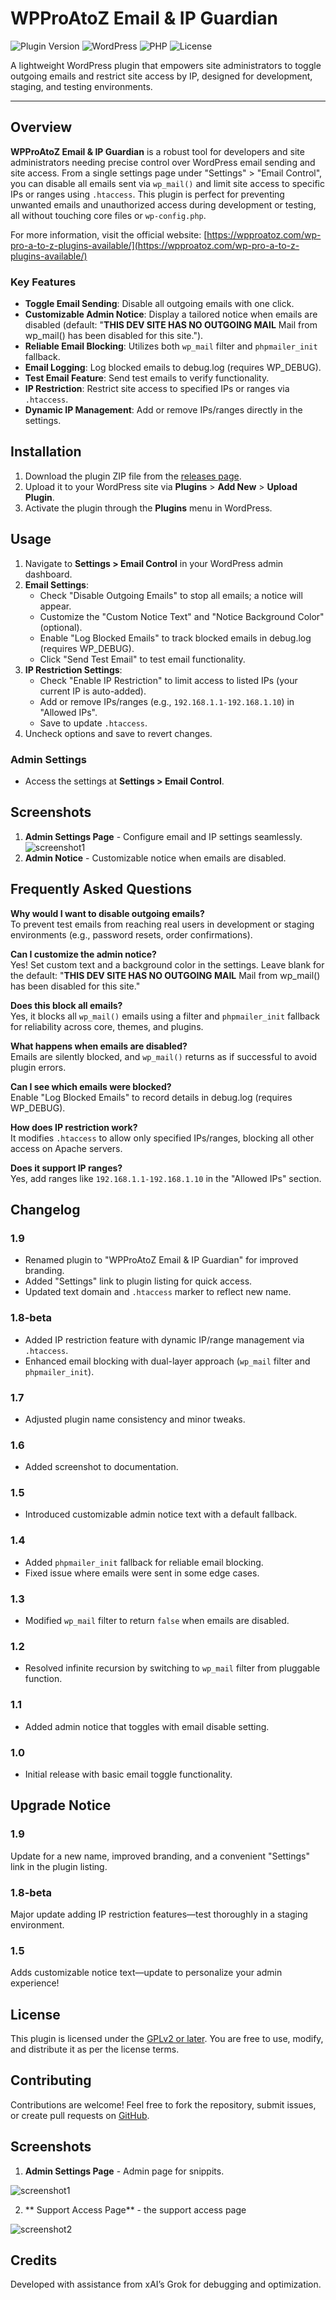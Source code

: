 # WPProAtoZ Email & IP Guardian

![Plugin Version](https://img.shields.io/badge/version-1.9-blue.svg) ![WordPress](https://img.shields.io/badge/WordPress-6.0%2B-blue.svg) ![PHP](https://img.shields.io/badge/PHP-8.0%2B-blue.svg) ![License](https://img.shields.io/badge/license-GPLv2-green.svg)

A lightweight WordPress plugin that empowers site administrators to toggle outgoing emails and restrict site access by IP, designed for development, staging, and testing environments.

---

## Overview

**WPProAtoZ Email & IP Guardian** is a robust tool for developers and site administrators needing precise control over WordPress email sending and site access. From a single settings page under "Settings" > "Email Control", you can disable all emails sent via `wp_mail()` and limit site access to specific IPs or ranges using `.htaccess`. This plugin is perfect for preventing unwanted emails and unauthorized access during development or testing, all without touching core files or `wp-config.php`.

For more information, visit the official website: [https://wpproatoz.com/wp-pro-a-to-z-plugins-available/](https://wpproatoz.com/wp-pro-a-to-z-plugins-available/)

### Key Features

- **Toggle Email Sending**: Disable all outgoing emails with one click.
- **Customizable Admin Notice**: Display a tailored notice when emails are disabled (default: "<strong>THIS DEV SITE HAS NO OUTGOING MAIL</strong> Mail from wp_mail() has been disabled for this site.").
- **Reliable Email Blocking**: Utilizes both `wp_mail` filter and `phpmailer_init` fallback.
- **Email Logging**: Log blocked emails to debug.log (requires WP_DEBUG).
- **Test Email Feature**: Send test emails to verify functionality.
- **IP Restriction**: Restrict site access to specified IPs or ranges via `.htaccess`.
- **Dynamic IP Management**: Add or remove IPs/ranges directly in the settings.

## Installation

1. Download the plugin ZIP file from the [releases page](https://github.com/Ahkonsu/wpproatoz-turn-off-wpmail/releases).
2. Upload it to your WordPress site via **Plugins** > **Add New** > **Upload Plugin**.
3. Activate the plugin through the **Plugins** menu in WordPress.

## Usage

1. Navigate to **Settings > Email Control** in your WordPress admin dashboard.
2. **Email Settings**:
   - Check "Disable Outgoing Emails" to stop all emails; a notice will appear.
   - Customize the "Custom Notice Text" and "Notice Background Color" (optional).
   - Enable "Log Blocked Emails" to track blocked emails in debug.log (requires WP_DEBUG).
   - Click "Send Test Email" to test email functionality.
3. **IP Restriction Settings**:
   - Check "Enable IP Restriction" to limit access to listed IPs (your current IP is auto-added).
   - Add or remove IPs/ranges (e.g., `192.168.1.1-192.168.1.10`) in "Allowed IPs".
   - Save to update `.htaccess`.
4. Uncheck options and save to revert changes.

### Admin Settings

- Access the settings at **Settings > Email Control**.

## Screenshots

1. **Admin Settings Page** - Configure email and IP settings seamlessly.  
   ![screenshot1](screenshot1.png)
2. **Admin Notice** - Customizable notice when emails are disabled.

## Frequently Asked Questions

**Why would I want to disable outgoing emails?**  
To prevent test emails from reaching real users in development or staging environments (e.g., password resets, order confirmations).

**Can I customize the admin notice?**  
Yes! Set custom text and a background color in the settings. Leave blank for the default: "<strong>THIS DEV SITE HAS NO OUTGOING MAIL</strong> Mail from wp_mail() has been disabled for this site."

**Does this block all emails?**  
Yes, it blocks all `wp_mail()` emails using a filter and `phpmailer_init` fallback for reliability across core, themes, and plugins.

**What happens when emails are disabled?**  
Emails are silently blocked, and `wp_mail()` returns as if successful to avoid plugin errors.

**Can I see which emails were blocked?**  
Enable "Log Blocked Emails" to record details in debug.log (requires WP_DEBUG).

**How does IP restriction work?**  
It modifies `.htaccess` to allow only specified IPs/ranges, blocking all other access on Apache servers.

**Does it support IP ranges?**  
Yes, add ranges like `192.168.1.1-192.168.1.10` in the "Allowed IPs" section.

## Changelog

### 1.9
- Renamed plugin to "WPProAtoZ Email & IP Guardian" for improved branding.
- Added "Settings" link to plugin listing for quick access.
- Updated text domain and `.htaccess` marker to reflect new name.

### 1.8-beta
- Added IP restriction feature with dynamic IP/range management via `.htaccess`.
- Enhanced email blocking with dual-layer approach (`wp_mail` filter and `phpmailer_init`).

### 1.7
- Adjusted plugin name consistency and minor tweaks.

### 1.6
- Added screenshot to documentation.

### 1.5
- Introduced customizable admin notice text with a default fallback.

### 1.4
- Added `phpmailer_init` fallback for reliable email blocking.
- Fixed issue where emails were sent in some edge cases.

### 1.3
- Modified `wp_mail` filter to return `false` when emails are disabled.

### 1.2
- Resolved infinite recursion by switching to `wp_mail` filter from pluggable function.

### 1.1
- Added admin notice that toggles with email disable setting.

### 1.0
- Initial release with basic email toggle functionality.

## Upgrade Notice

### 1.9
Update for a new name, improved branding, and a convenient "Settings" link in the plugin listing.

### 1.8-beta
Major update adding IP restriction features—test thoroughly in a staging environment.

### 1.5
Adds customizable notice text—update to personalize your admin experience!

## License

This plugin is licensed under the [GPLv2 or later](https://www.gnu.org/licenses/gpl-2.0.html). You are free to use, modify, and distribute it as per the license terms.

## Contributing

Contributions are welcome! Feel free to fork the repository, submit issues, or create pull requests on [GitHub](https://github.com/Ahkonsu/wpproatoz-turn-off-wpmail).

## Screenshots

1. **Admin Settings Page** - Admin page for snippits.

![screenshot1](screenshot1.png)

2. ** Support Access Page** - the support access page

![screenshot2](screenshot2.png)

## Credits

Developed with assistance from xAI’s Grok for debugging and optimization.
